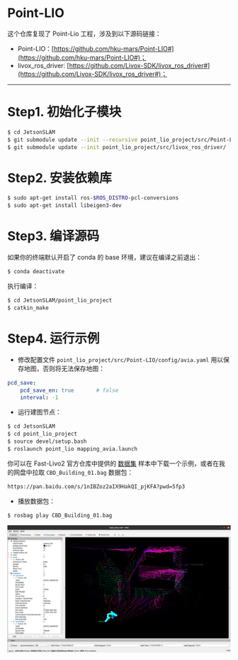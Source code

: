 # Point-LIO

这个仓库复现了 Point-Lio 工程，涉及到以下源码链接：

* Point-LIO：[https://github.com/hku-mars/Point-LIO#](https://github.com/hku-mars/Point-LIO#)；
* livox_ros_driver: [https://github.com/Livox-SDK/livox_ros_driver#](https://github.com/Livox-SDK/livox_ros_driver#)；

----
# Step1. 初始化子模块

```bash
$ cd JetsonSLAM
$ git submodule update --init --recursive point_lio_project/src/Point-LIO/
$ git submodule update --init point_lio_project/src/livox_ros_driver/
```

# Step2. 安装依赖库

```bash
$ sudo apt-get install ros-$ROS_DISTRO-pcl-conversions
$ sudo apt-get install libeigen3-dev
```

# Step3. 编译源码

如果你的终端默认开启了 conda 的 base 环境，建议在编译之前退出：

```bash
$ conda deactivate
```

执行编译：

```bash
$ cd JetsonSLAM/point_lio_project
$ catkin_make
```

# Step4. 运行示例

* 修改配置文件 `point_lio_project/src/Point-LIO/config/avia.yaml` 用以保存地图，否则将无法保存地图：

```yaml
pcd_save:
    pcd_save_en: true       # false
    interval: -1
```

* 运行建图节点：

```bash
$ cd JetsonSLAM
$ cd point_lio_project
$ source devel/setup.bash
$ roslaunch point_lio mapping_avia.launch
```

你可以在 Fast-Livo2 官方仓库中提供的 [数据集](https://connecthkuhk-my.sharepoint.com/personal/zhengcr_connect_hku_hk/_layouts/15/onedrive.aspx?id=%2Fpersonal%2Fzhengcr%5Fconnect%5Fhku%5Fhk%2FDocuments%2Ffast%2Dlivo2%2Ddataset&ga=1) 样本中下载一个示例，或者在我的网盘中拉取 `CBD_Building_01.bag` 数据包：

```bash
https://pan.baidu.com/s/1nIBZoz2aIX9HakQI_pjKFA?pwd=5fp3
```

* 播放数据包：

```bash
$ rosbag play CBD_Building_01.bag
```

![mapping](mapping.png)

